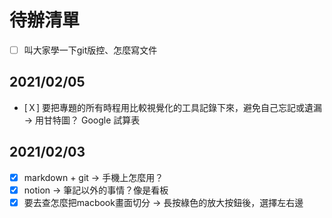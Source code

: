 # 待辦清單

+ [ ] 叫大家學一下git版控、怎麼寫文件

## 2021/02/05
+ [Ｘ] 要把專題的所有時程用比較視覺化的工具記錄下來，避免自己忘記或遺漏 -> 用甘特圖？ Google 試算表

## 2021/02/03
+ [X] markdown + git -> 手機上怎麼用？
+ [X] notion -> 筆記以外的事情？像是看板
+ [X] 要去查怎麼把macbook畫面切分
	-> 長按綠色的放大按鈕後，選擇左右邊